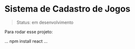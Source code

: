 <h1>Sistema de Cadastro de Jogos</h1>

>Status: em desenvolvimento

Para rodar esse projeto:

...
npm install react
...
